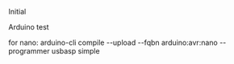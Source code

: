 Initial

Arduino test

for nano:
arduino-cli compile --upload  --fqbn arduino:avr:nano --programmer usbasp simple

